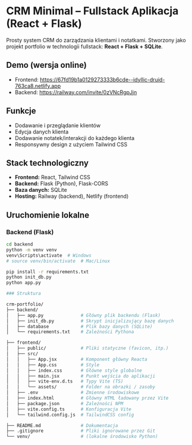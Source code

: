 # CRM Minimal – Fullstack Aplikacja (React + Flask)

Prosty system CRM do zarządzania klientami i notatkami. Stworzony jako projekt portfolio w technologii fullstack: **React + Flask + SQLite**.

## Demo (wersja online)

- Frontend: https://67fd19b1a0129273333b6cde--idyllic-druid-763ca8.netlify.app
- Backend: https://railway.com/invite/0zVNcRgpJjn

## Funkcje

- Dodawanie i przeglądanie klientów
- Edycja danych klienta
- Dodawanie notatek/interakcji do każdego klienta
- Responsywny design z użyciem Tailwind CSS

## Stack technologiczny

- **Frontend:** React, Tailwind CSS
- **Backend:** Flask (Python), Flask-CORS
- **Baza danych:** SQLite
- **Hosting:** Railway (backend), Netlify (frontend)

## Uruchomienie lokalne

### Backend (Flask)

```bash
cd backend
python -m venv venv
venv\Scripts\activate  # Windows
# source venv/bin/activate  # Mac/Linux

pip install -r requirements.txt
python init_db.py
python app.py

### Struktura

crm-portfolio/
├── backend/
│   ├── app.py              # Główny plik backendu (Flask)
│   ├── init_db.py          # Skrypt inicjalizujący bazę danych
│   ├── database            # Plik bazy danych (SQLite)
│   └── requirements.txt    # Zależności Pythona

├── frontend/
│   ├── public/             # Pliki statyczne (favicon, itp.)
│   ├── src/
│   │   ├── App.jsx         # Komponent główny Reacta
│   │   ├── App.css         # Style
│   │   ├── index.css       # Główne style globalne
│   │   ├── main.jsx        # Punkt wejścia do aplikacji
│   │   ├── vite-env.d.ts   # Typy Vite (TS)
│   │   └── assets/         # Folder na obrazki / zasoby
│   ├── .env                # Zmienne środowiskowe
│   ├── index.html          # Główny HTML ładowany przez Vite
│   ├── package.json        # Zależności NPM
│   ├── vite.config.ts      # Konfiguracja Vite
│   └── tailwind.config.js  # TailwindCSS config

├── README.md               # Dokumentacja
├── .gitignore              # Pliki ignorowane przez Git
└── venv/                   # (lokalne środowisko Python)
